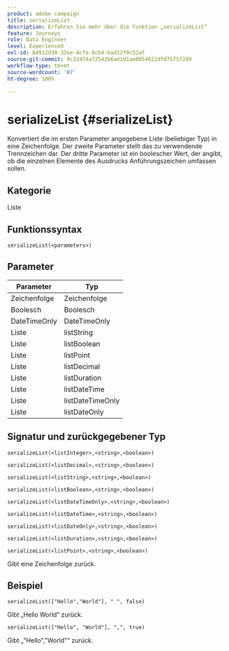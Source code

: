 ```yaml
---
product: adobe campaign
title: serializeList
description: Erfahren Sie mehr über die Funktion „serializeList“
feature: Journeys
role: Data Engineer
level: Experienced
exl-id: 84912d38-32ee-4cfe-8cb4-bad12f9c52af
source-git-commit: 9c33474a72542b6ad1d1ae0854622dfd7575f2d9
workflow-type: tm+mt
source-wordcount: '87'
ht-degree: 100%

---
```


# serializeList {#serializeList}

Konvertiert die im ersten Parameter angegebene Liste (beliebiger Typ) in eine Zeichenfolge. Der zweite Parameter stellt das zu verwendende Trennzeichen dar. Der dritte Parameter ist ein boolescher Wert, der angibt, ob die einzelnen Elemente des Ausdrucks Anführungszeichen umfassen sollen.

## Kategorie

Liste

## Funktionssyntax

`serializeList(<parameters>)`

## Parameter

| Parameter | Typ |
|-----------|------------------|
| Zeichenfolge | Zeichenfolge |
| Boolesch | Boolesch |
| DateTimeOnly | DateTimeOnly |
| Liste | listString |
| Liste | listBoolean |
| Liste | listPoint |
| Liste | listDecimal |
| Liste | listDuration |
| Liste | listDateTime |
| Liste | listDateTimeOnly |
| Liste | listDateOnly |

## Signatur und zurückgegebener Typ

`serializeList(<listInteger>,<string>,<boolean>)`

`serializeList(<listDecimal>,<string>,<boolean>)`

`serializeList(<listString>,<string>,<boolean>)`

`serializeList(<listBoolean>,<string>,<boolean>)`

`serializeList(<listDateTimeOnly>,<string>,<boolean>)`

`serializeList(<listDateTime>,<string>,<boolean>)`

`serializeList(<listDateOnly>,<string>,<boolean>)`

`serializeList(<listDuration>,<string>,<boolean>)`

`serializeList(<listPoint>,<string>,<boolean>)`

Gibt eine Zeichenfolge zurück.

## Beispiel

`serializeList(["Hello","World"], " ", false)`

Gibt „Hello World“ zurück.

`serializeList(["Hello", "World"], ",", true)`

Gibt „&quot;Hello&quot;,&quot;World&quot;“ zurück.

